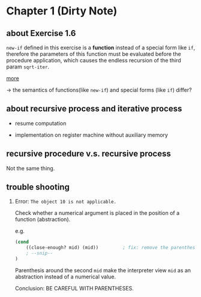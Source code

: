 # Chapter 1 (Dirty Note)

## about Exercise 1.6

`new-if` defined in this exercise is a **function** instead of a special form like `if`, therefore the parameters of this function must be evaluated before the procedure application, which causes the endless recursion of the third param `sqrt-iter`.

[more](https://sicp-solutions.net/post/sicp-solution-exercise-1-6/)

-> the semantics of functions(like `new-if`) and special forms (like `if`) differ?


## about **recursive process** and **iterative process**

- resume computation

- implementation on register machine without auxiliary memory

## **recursive procedure** v.s. **recursive process** 

Not the same thing.

## trouble shooting 

1. Error: `The object 10 is not applicable.`

    Check whether a numerical argument is placed in the position of a function (abstraction).

    e.g.

    ```scheme
    (cond 
        ((close-enough? mid) (mid))         ; fix: remove the parenthesis around the second `mid`
        ; --snip--
    )
    ```

    Parenthesis around the second `mid` make the interpreter view `mid` as an abstraction instead of a numerical value.

    Conclusion: BE CAREFUL WITH PARENTHESES. 



